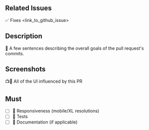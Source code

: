 ## Related Issues

✅ Fixes <link_to_github_issue>

## Description

💬 A few sentences describing the overall goals of the pull request's commits.

## Screenshots

📺🔫 All of the UI influenced by this PR

## Must

-   [ ] 📱 Responsiveness (mobile/XL resolutions)
-   [ ] 🧪 Tests
-   [ ] 📃 Documentation (if applicable)
